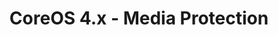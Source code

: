---
permalink: /product-documents/coreos4/nist-800-53/mp/
layout: control_family
title: CoreOS 4.x - Media Protection
category: Product Documents
lead: |
  Control responses for NIST 800-53 rev4.
subnav:
  data: components.coreos4.satisfies
  href: ['#%', control_key]
  text: control_key
product_info:
  name: CoreOs 4.x
  opencontrol_component: coreos4
  control_family_shorthand: MP
---